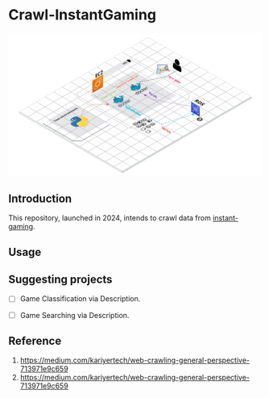 # Crawl-InstantGaming

![the crawling pipeline](./static/crawler_arch.webp)

## Introduction 

This repository, launched in 2024, intends to crawl data from [instant-gaming](https://www.instant-gaming.com/en/). 

## Usage


## Suggesting projects

- [ ] Game Classification via Description. 
- [ ] Game Searching via Description. 


## Reference

1. https://medium.com/kariyertech/web-crawling-general-perspective-713971e9c659
2. https://medium.com/kariyertech/web-crawling-general-perspective-713971e9c659 